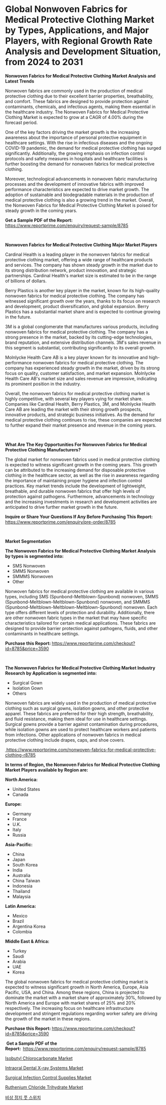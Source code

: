 <p><h1>Global Nonwoven Fabrics for Medical Protective Clothing Market by Types, Applications, and Major Players, with Regional Growth Rate Analysis and Development Situation, from 2024 to 2031</h1></p><p><strong>Nonwoven Fabrics for Medical Protective Clothing Market Analysis and Latest Trends</strong></p>
<p><p>Nonwoven fabrics are commonly used in the production of medical protective clothing due to their excellent barrier properties, breathability, and comfort. These fabrics are designed to provide protection against contaminants, chemicals, and infectious agents, making them essential in the healthcare industry. The Nonwoven Fabrics for Medical Protective Clothing Market is expected to grow at a CAGR of 4.00% during the forecast period.</p><p>One of the key factors driving the market growth is the increasing awareness about the importance of personal protective equipment in healthcare settings. With the rise in infectious diseases and the ongoing COVID-19 pandemic, the demand for medical protective clothing has surged significantly. Additionally, the growing emphasis on infection control protocols and safety measures in hospitals and healthcare facilities is further boosting the demand for nonwoven fabrics for medical protective clothing.</p><p>Moreover, technological advancements in nonwoven fabric manufacturing processes and the development of innovative fabrics with improved performance characteristics are expected to drive market growth. The adoption of sustainable and biodegradable materials in the production of medical protective clothing is also a growing trend in the market. Overall, the Nonwoven Fabrics for Medical Protective Clothing Market is poised for steady growth in the coming years.</p></p>
<p><strong>Get a Sample PDF of the Report:&nbsp;</strong> <a href="https://www.reportprime.com/enquiry/request-sample/8785">https://www.reportprime.com/enquiry/request-sample/8785</a></p>
<p>&nbsp;</p>
<p><strong>Nonwoven Fabrics for Medical Protective Clothing Major Market Players</strong></p>
<p><p>Cardinal Health is a leading player in the nonwoven fabrics for medical protective clothing market, offering a wide range of healthcare products and services. The company has shown steady growth in the market due to its strong distribution network, product innovation, and strategic partnerships. Cardinal Health's market size is estimated to be in the range of billions of dollars.</p><p>Berry Plastics is another key player in the market, known for its high-quality nonwoven fabrics for medical protective clothing. The company has witnessed significant growth over the years, thanks to its focus on research and development, product diversification, and global expansion. Berry Plastics has a substantial market share and is expected to continue growing in the future.</p><p>3M is a global conglomerate that manufactures various products, including nonwoven fabrics for medical protective clothing. The company has a strong presence in the market, backed by its cutting-edge technologies, brand reputation, and extensive distribution channels. 3M's sales revenue in this segment is substantial, contributing significantly to its overall growth.</p><p>Molnlycke Health Care AB is a key player known for its innovative and high-performance nonwoven fabrics for medical protective clothing. The company has experienced steady growth in the market, driven by its strong focus on quality, customer satisfaction, and market expansion. Molnlycke Health Care AB's market size and sales revenue are impressive, indicating its prominent position in the industry.</p><p>Overall, the nonwoven fabrics for medical protective clothing market is highly competitive, with several key players vying for market share. Companies like Cardinal Health, Berry Plastics, 3M, and Molnlycke Health Care AB are leading the market with their strong growth prospects, innovative products, and strategic business initiatives. As the demand for medical protective clothing continues to rise, these companies are expected to further expand their market presence and revenue in the coming years.</p></p>
<p>&nbsp;</p>
<p><strong>What Are The Key Opportunities For Nonwoven Fabrics for Medical Protective Clothing Manufacturers?</strong></p>
<p><p>The global market for nonwoven fabrics used in medical protective clothing is expected to witness significant growth in the coming years. This growth can be attributed to the increasing demand for disposable protective clothing in the healthcare sector, as well as the rise in awareness regarding the importance of maintaining proper hygiene and infection control practices. Key market trends include the development of lightweight, breathable, and durable nonwoven fabrics that offer high levels of protection against pathogens. Furthermore, advancements in technology and the increasing investments in research and development activities are anticipated to drive further market growth in the future.</p></p>
<p><strong>Inquire or Share Your Questions If Any Before Purchasing This Report:</strong> <a href="https://www.reportprime.com/enquiry/pre-order/8785">https://www.reportprime.com/enquiry/pre-order/8785</a></p>
<p>&nbsp;</p>
<p><strong>Market Segmentation</strong></p>
<p><strong>The Nonwoven Fabrics for Medical Protective Clothing Market Analysis by types is segmented into:</strong></p>
<p><ul><li>SMS Nonwoven</li><li>SMMS Nonwoven</li><li>SMMMS Nonwoven</li><li>Other</li></ul></p>
<p><p>Nonwoven fabrics for medical protective clothing are available in various types, including SMS (Spunbond-Meltblown-Spunbond) nonwoven, SMMS (Spunbond-Meltblown-Meltblown-Spunbond) nonwoven, and SMMMS (Spunbond-Meltblown-Meltblown-Meltblown-Spunbond) nonwoven. Each type offers different levels of protection and durability. Additionally, there are other nonwoven fabric types in the market that may have specific characteristics tailored for certain medical applications. These fabrics are designed to provide barrier protection against pathogens, fluids, and other contaminants in healthcare settings.</p></p>
<p><strong>Purchase this Report:&nbsp;</strong><a href="https://www.reportprime.com/checkout?id=8785&price=3590">https://www.reportprime.com/checkout?id=8785&price=3590</a></p>
<p>&nbsp;</p>
<p><strong>The Nonwoven Fabrics for Medical Protective Clothing Market Industry Research by Application is segmented into:</strong></p>
<p><ul><li>Surgical Gown</li><li>Isolation Gown</li><li>Others</li></ul></p>
<p><p>Nonwoven fabrics are widely used in the production of medical protective clothing such as surgical gowns, isolation gowns, and other protective apparel. These fabrics are preferred for their high strength, breathability, and fluid resistance, making them ideal for use in healthcare settings. Surgical gowns provide a barrier against contamination during procedures, while isolation gowns are used to protect healthcare workers and patients from infections. Other applications of nonwoven fabrics in medical protective clothing include drapes, caps, and shoe covers.</p></p>
<p><a href="https://www.reportprime.com/nonwoven-fabrics-for-medical-protective-clothing-r8785">&nbsp;https://www.reportprime.com/nonwoven-fabrics-for-medical-protective-clothing-r8785</a></p>
<p><strong>In terms of Region, the Nonwoven Fabrics for Medical Protective Clothing Market Players available by Region are:</strong></p>
<p>
    <p> <strong> North America: </strong>
        <ul>
            <li>United States</li>
            <li>Canada</li>
        </ul>
        </p> 
    <p> <strong> Europe: </strong>
        <ul>
            <li>Germany</li>
            <li>France</li>
            <li>U.K.</li>
            <li>Italy</li>
            <li>Russia</li>
        </ul>
        </p> 
    <p> <strong> Asia-Pacific: </strong>
        <ul>
            <li>China</li>
            <li>Japan</li>
            <li>South Korea</li>
            <li>India</li>
            <li>Australia</li>
            <li>China Taiwan</li>
            <li>Indonesia</li>
            <li>Thailand</li>
            <li>Malaysia</li>
        </ul>
        </p> 
    <p> <strong> Latin America: </strong>
        <ul>
            <li>Mexico</li>
            <li>Brazil</li>
            <li>Argentina Korea</li>
            <li>Colombia</li>
        </ul>
        </p> 
    <p> <strong> Middle East & Africa: </strong>
        <ul>
            <li>Turkey</li>
            <li>Saudi</li>
            <li>Arabia</li>
            <li>UAE</li>
            <li>Korea</li>
        </ul>
    </p>
    </p>
<p><p>The global nonwoven fabrics for medical protective clothing market is expected to witness significant growth in North America, Europe, Asia Pacific, USA, and China. Among these regions, China is projected to dominate the market with a market share of approximately 30%, followed by North America and Europe with market shares of 25% and 20% respectively. The increasing focus on healthcare infrastructure development and stringent regulations regarding worker safety are driving the growth of the market in these regions.</p></p>
<p><strong>Purchase this Report: </strong><a href="https://www.reportprime.com/checkout?id=8785&price=3590">https://www.reportprime.com/checkout?id=8785&price=3590</a></p>
<p>&nbsp;<strong>Get a Sample PDF of the Report:&nbsp;&nbsp;</strong><a href="https://www.reportprime.com/enquiry/request-sample/8785">https://www.reportprime.com/enquiry/request-sample/8785</a></p>
<p><strong></strong></p>
<p><p><a href="https://issuu.com/reportprime-2/docs/isobutyl-chlorocarbonate-market-size-2030.pptx">Isobutyl Chlorocarbonate Market</a></p><p><a href="https://github.com/irfadac/Market-Research-Report-List-2/blob/main/intraoral-dental-x-ray-systems-market.md">Intraoral Dental X-ray Systems Market</a></p><p><a href="https://github.com/myacatherineblakecaczo9vcsw/Market-Research-Report-List-2/blob/main/surgical-infection-control-supplies-market.md">Surgical Infection Control Supplies Market</a></p><p><a href="https://issuu.com/reportprime-2/docs/ruthenium-chloride-trihydrate-market-size-2030.ppt">Ruthenium Chloride Trihydrate Market</a></p><p><a href="https://github.com/ZacharyScthmitt4465/Market-Research-Report-List-1/blob/main/631927321118.md">비상 정지 풋 스위치</a></p></p>